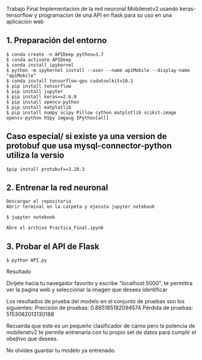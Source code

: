 Trabajo Final
Implementacion de la red neuronal Mobilenetv2 usando keras-tensorflow y programacion de una API en flask para su uso en una aplicacion web

## 1. Preparación del entorno
    $ conda create -n APIDeep python=3.7
    $ conda activate APIDeep
    $ conda install ipykernel
    $ python -m ipykernel install --user --name apiMobile --display-name "apiMobile"
    $ conda install tensorflow-gpu cudatoolkit=10.1
    $ pip install tensorflow
    $ pip install jupyter
    $ pip install keras==2.6.0
    $ pip install opencv-python
    $ pip install matplotlib
    $ pip install numpy scipy Pillow cython matplotlib scikit-image opencv-python h5py imgaug IPython[all]

 ## Caso especial/ si existe ya una version de protobuf que usa mysql-connector-python utiliza la versio
    $pip install protobuf==3.20.3
    
 ## 2. Entrenar la red neuronal
 
    Descargar el repositorio
    Abrir terminal en la carpeta y ejecuta jupyter notebook
    
    $ jupyter notebook
    
    Abre el archivo Practica_Final.ipynb
    
## 3. Probar el API de Flask

    $ python API.py
Resultado

Dirijete hacia tu navegador favorito y escribe "localhost:5000", te permitira ver la pagina web y seleccionar la imagen que desees identificar 


Los resultados de prueba del modelo en el conjunto de pruebas son los siguientes: Precisión de pruebas: 0.885185182094574 Pérdida de pruebas: 5153082013130188 

Recuerda que este es un pequeño clasificador de carne pero la potencia de mobilenetv2 te permite entrenarla con tu propio set de datos para cumplir el obejtivo que desees.

No olvides guardar tu modelo ya entrenado.